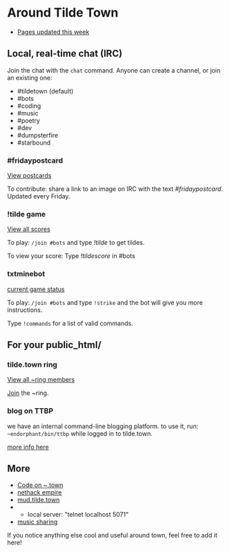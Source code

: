 Around Tilde Town
=================

- [Pages updated this week](/~ags/updated.html)

## Local, real-time chat (IRC)

Join the chat with the `chat` command. Anyone can create a channel, or join an existing one:

- &#35;tildetown (default)
- &#35;bots
- &#35;coding
- &#35;music
- &#35;poetry
- &#35;dev
- &#35;dumpsterfire
- &#35;starbound

### #fridaypostcard 
[View postcards](http://tilde.town/~jumblesale/fp.html)

To contribute: share a link to an image on IRC with the text _#fridaypostcard_. Updated every Friday.

### !tilde game
[View all scores](http://tilde.town/~bear/tildescores.html)

To play: `/join #bots` and type _!tilde_ to get tildes.

To view your score: Type _!tildescore_ in #bots

### txtminebot

[current game status](http://tilde.town/~endorphant/plaintxtmines/world.html)

To play: `/join #bots` and type `!strike` and the bot will give you more instructions.

Type `!commands` for a list of valid commands.

## For your public_html/

### tilde.town ring
[View all ~ring members](http://tilde.town/~um/tilde_ring/members.html)

[Join](http://tilde.town/~um/tilde_ring/join.html) the ~ring.

### blog on TTBP
we have an internal command-line blogging platform. to use it, run:
`~endorphant/bin/ttbp` while logged in to tilde.town.

[more info here](http://tilde.town/~endorphant/ttbp)


## More
- [Code on ~.town](/~bear/code.html)
- [nethack empire](/~endorphant/nethackempire.html)
- [mud.tilde.town](http://github.com/selfsame/mud.tilde.town)
- - local server: "telnet localhost 5071"
- [music sharing](/~desvox/music.html)

If you notice anything else cool and useful around town, feel free to add it here!
